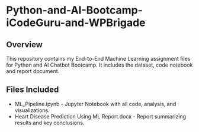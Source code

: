 # Python-and-AI-Bootcamp-iCodeGuru-and-WPBrigade
## Overview
This repository contains my End-to-End Machine Learning assignment files for Python and AI Chatbot Bootcamp. It includes the dataset, code notebook and report document.

## Files Included
- ML_Pipeline.ipynb - Jupyter Notebook with all code, analysis, and visualizations.
- Heart Disease Prediction Using ML Report.docx  - Report summarizing results and key conclusions.
